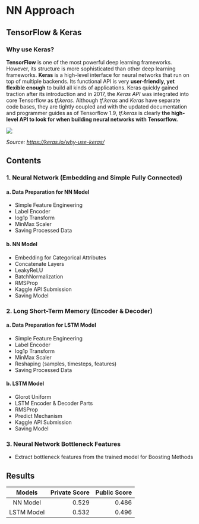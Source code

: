 # NN Approach

## TensorFlow & Keras

### Why use Keras?

**TensorFlow** is one of the most powerful deep learning frameworks. However, its structure is more sophisticated than other deep learning frameworks. **Keras** is a high-level interface for neural networks that run on top of multiple backends. Its functional API is very **user-friendly, yet flexible enough** to build all kinds of applications. Keras quickly gained traction after its introduction and in 2017, the *Keras API* was integrated into core Tensorflow as *tf.keras*. Although *tf.keras* and *Keras* have separate code bases, they are tightly coupled and with the updated documentation and programmer guides as of Tensorflow 1.9, *tf.keras* is clearly **the high-level API to look for when building neural networks with Tensorflow.**

![](appendix/keras.png)

*Source: https://keras.io/why-use-keras/*

## Contents
### 1. Neural Network (Embedding and Simple Fully Connected)
#### a. Data Preparation for NN Model
- Simple Feature Engineering
- Label Encoder
- log1p Transform
- MinMax Scaler
- Saving Processed Data

#### b. NN Model
- Embedding for Categorical Attributes
- Concatenate Layers
- LeakyReLU
- BatchNormalization
- RMSProp
- Kaggle API Submission
- Saving Model

### 2. Long Short-Term Memory (Encoder & Decoder)
#### a. Data Preparation for LSTM Model
- Simple Feature Engineering
- Label Encoder
- log1p Transform
- MinMax Scaler
- Reshaping (samples, timesteps, features)
- Saving Processed Data

#### b. LSTM Model
- Glorot Uniform
- LSTM Encoder & Decoder Parts
- RMSProp
- Predict Mechanism 
- Kaggle API Submission
- Saving Model

### 3. Neural Network Bottleneck Features
- Extract bottleneck features from the trained model for Boosting Methods

## Results

|     Models     | Private Score |  Public Score |
|:--------------:| -------------:| -------------:|
|    NN Model    |     0.529     |     0.486     |
|   LSTM Model   |     0.532     |     0.496     |
  
